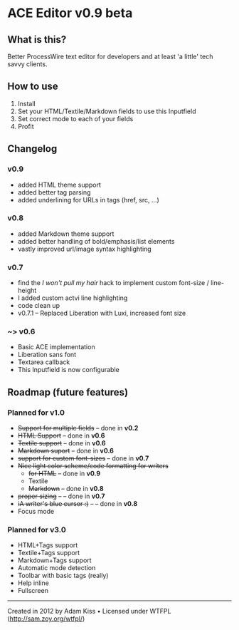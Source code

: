 ACE Editor v0.9 beta
===============

## What is this?

Better ProcessWire text editor for developers and at least 'a little' tech savvy clients.

## How to use

1. Install
2. Set your HTML/Textile/Markdown fields to use this Inputfield
3. Set correct mode to each of your fields
4. Profit

## Changelog

### v0.9

* added HTML theme support
* added better tag parsing
* added underlining for URLs in tags (href, src, …)

### v0.8

* added Markdown theme support
* added better handling of bold/emphasis/list elements
* vastly improved url/image syntax highlighting

### v0.7

* find the *I won't pull my hair* hack to implement custom font-size / line-height
* I added custom actvi line highlighting
* code clean up
* v0.7.1 – Replaced Liberation with Luxi, increased font size

### ~> v0.6

* Basic ACE implementation
* Liberation sans font
* Textarea callback
* This Inputfield is now configurable

## Roadmap (future features)

### Planned for v1.0

* ~~Support for multiple fields~~ – done in **v0.2**
* ~~HTML Support~~ – done in **v0.6**
* ~~Textile support~~ – done in **v0.6**
* ~~Markdown suport~~ – done in **v0.6**
* ~~support for custom font-sizes~~ – done in **v0.7**
* ~~Nice light color scheme/code formatting for writers~~
	* ~~for HTML~~ – done in **v0.9**
	* Textile
	* ~~Markdown~~ – done in **v0.8**
* ~~proper sizing~~ – – done in **v0.7**
* ~~iA writer's blue cursor :)~~ – – done in **v0.8**
* Focus mode

### Planned for v3.0

* HTML+Tags support
* Textile+Tags support
* Markdown+Tags support
* Automatic mode detection
* Toolbar with basic tags (really)
* Help inline
* Fullscreen

---
Created in 2012 by Adam Kiss • Licensed under WTFPL (http://sam.zoy.org/wtfpl/)
